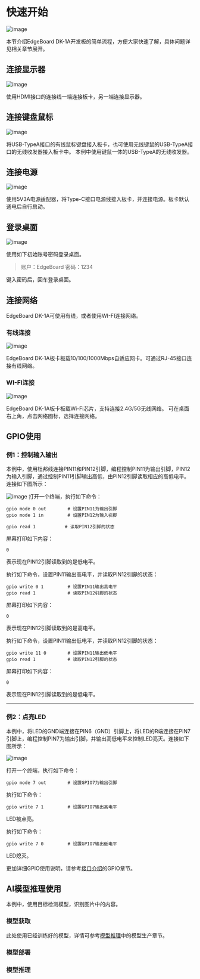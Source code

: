 # 快速开始

![image](./images/board.png)

本节介绍EdgeBoard DK-1A开发板的简单流程，方便大家快速了解，具体问题详见相关章节展开。

## 连接显示器

![image](./images/连接显示器.png)

使用HDMI接口的连接线一端连接板卡，另一端连接显示器。

## 连接键盘鼠标

![image](./images/连接键鼠.png)

将USB-TypeA接口的有线鼠标键盘接入板卡，也可使用无线键鼠的USB-TypeA接口的无线收发器接入板卡中。
本例中使用键鼠一体的USB-TypeA的无线收发器。

## 连接电源

![image](./images/连接电源.png)

使用5V3A电源适配器，将Type-C接口电源线接入板卡，并连接电源。板卡默认通电后自行启动。

## 登录桌面

![image](./images/登录桌面.png)

使用如下初始账号密码登录桌面。

> 账户：EdgeBoard
> 密码：1234

键入密码后，回车登录桌面。

## 连接网络

EdgeBoard DK-1A可使用有线，或者使用WI-FI连接网络。

### 有线连接

![image](./images/有线连接.png)

EdgeBoard DK-1A板卡板载10/100/1000Mbps自适应网卡。可通过RJ-45接口连接有线网络。

### WI-FI连接

![image](./images/wifi连接.png)

EdgeBoard DK-1A板卡板载Wi-Fi芯片，支持连接2.4G/5G无线网络。
可在桌面右上角，点击网络图标，选择连接网络。

## GPIO使用

### 例1：控制输入输出

本例中，使用杜邦线连接PIN11和PIN12引脚，编程控制PIN11为输出引脚，PIN12为输入引脚，通过控制PIN11引脚输出高低，由PIN12引脚读取相应的高低电平。连接如下图所示：

![image](./images/GPIO连接.png)
打开一个终端，执行如下命令：
```shell
gpio mode 0 out        # 设置PIN11为输出引脚
gpio mode 1 in         # 设置PIN12为输入引脚
```

```shell
gpio read 1           # 读取PIN12引脚的状态
```

屏幕打印如下内容：

```shell
0
```

表示现在PIN12引脚读取到的是低电平。

执行如下命令，设置PIN11输出高电平，并读取PIN12引脚的状态：
```shell
gpio write 0 1         # 设置PIN11输出高电平
gpio read 1            # 读取PIN12引脚的状态
```

屏幕打印如下内容：

```shell
0
```

表示现在PIN12引脚读取到的是高电平。

执行如下命令，设置PIN11输出低电平，并读取PIN12引脚的状态：

```shell
gpio write 11 0        # 设置PIN11输出低电平
gpio read 1            # 读取PIN12引脚的状态
```

屏幕打印如下内容：

```shell
0
```

表示现在PIN12引脚读取到的是低电平。

---

### 例2：点亮LED

本例中，将LED的GND端连接在PIN6（GND）引脚上，将LED的R端连接在PIN7引脚上，编程控制PIN7为输出引脚，并输出高低电平来控制LED亮灭。连接如下图所示：

![image](./images/LED连接.png)

打开一个终端，执行如下命令：

```shell
gpio mode 7 out        # 设置GPIO7为输出引脚
```

执行如下命令：

```shell
gpio write 7 1         # 设置GPIO7输出高电平
```

LED被点亮。

执行如下命令：

```shell
gpio write 7 0         # 设置GPIO7输出低电平
```

LED熄灭。

更加详细GPIO使用说明，请参考[接口介绍](./接口介绍.md)的GPIO章节。

## AI模型推理使用

本例中，使用目标检测模型，识别图片中的内容。

### 模型获取

此处使用已经训练好的模型，详情可参考[模型推理](./模型推理.md)中的模型生产章节。

### 模型部署

### 模型推理
